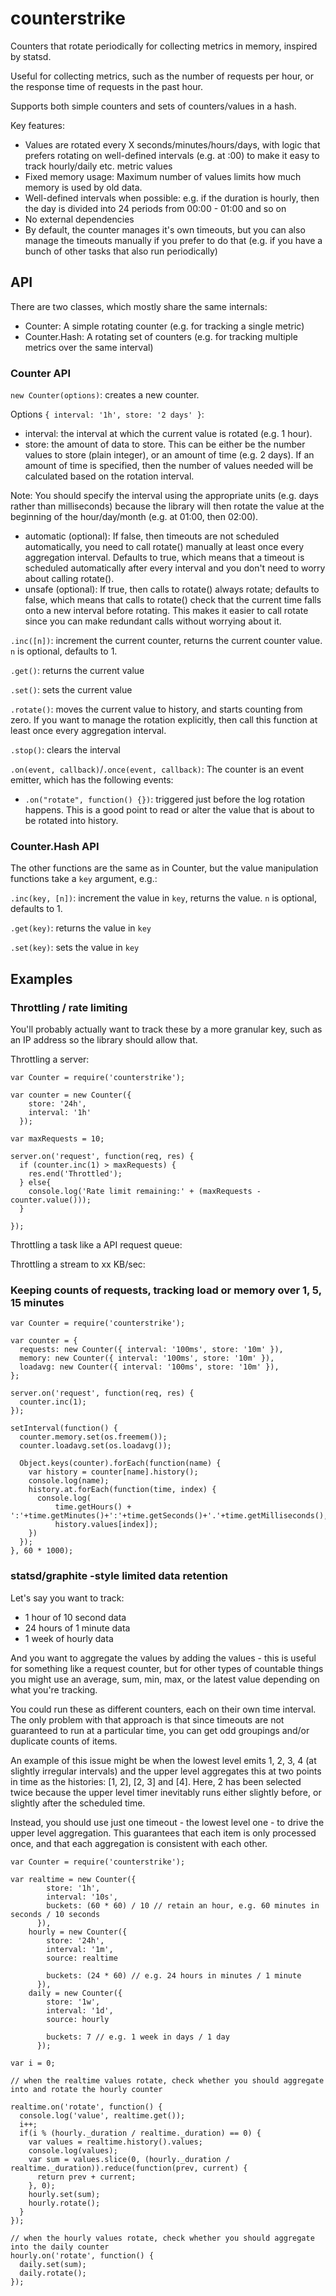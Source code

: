 # counterstrike

Counters that rotate periodically for collecting metrics in memory, inspired by statsd.

Useful for collecting metrics, such as the number of requests per hour, or the response time of requests in the past hour.

Supports both simple counters and sets of counters/values in a hash.

Key features:

- Values are rotated every X seconds/minutes/hours/days, with logic that prefers rotating on well-defined intervals (e.g. at :00) to make it easy to track hourly/daily etc. metric values
- Fixed memory usage: Maximum number of values limits how much memory is used by old data.
- Well-defined intervals when possible: e.g. if the duration is hourly, then the day is divided into 24 periods from 00:00 - 01:00 and so on
- No external dependencies
- By default, the counter manages it's own timeouts, but you can also manage the timeouts manually if you prefer to do that (e.g. if you have a bunch of other tasks that also run periodically)

## API

There are two classes, which mostly share the same internals:

- Counter: A simple rotating counter (e.g. for tracking a single metric)
- Counter.Hash: A rotating set of counters (e.g. for tracking multiple metrics over the same interval)

### Counter API

`new Counter(options)`: creates a new counter.

Options `{ interval: '1h', store: '2 days' }`:

- interval: the interval at which the current value is rotated (e.g. 1 hour).
- store: the amount of data to store. This can be either be the number values to store (plain integer), or an amount of time (e.g. 2 days). If an amount of time is specified, then the number of values needed will be calculated based on the rotation interval.

Note: You should specify the interval using the appropriate units (e.g. days rather than milliseconds) because the library will then rotate the value at the beginning of the hour/day/month (e.g. at 01:00, then 02:00).

- automatic (optional): If false, then timeouts are not scheduled automatically, you need to call rotate() manually at least once every aggregation interval. Defaults to true, which means that a timeout is scheduled automatically after every interval and you don't need to worry about calling rotate().
- unsafe (optional): If true, then calls to rotate() always rotate; defaults to false, which means that calls to rotate() check that the current time falls onto a new interval before rotating. This makes it easier to call rotate since you can make redundant calls without worrying about it.

`.inc([n])`: increment the current counter, returns the current counter value. `n` is optional, defaults to 1.

`.get()`: returns the current value

`.set()`: sets the current value

`.rotate()`: moves the current value to history, and starts counting from zero. If you want to manage the rotation explicitly, then call this function at least once every aggregation interval.

`.stop()`: clears the interval

`.on(event, callback)`/`.once(event, callback)`: The counter is an event emitter, which has the following events:

- `.on("rotate", function() {})`: triggered just before the log rotation happens. This is a good point to read or alter the value that is about to be rotated into history.

### Counter.Hash API

The other functions are the same as in Counter, but the value manipulation functions take a `key` argument, e.g.:

`.inc(key, [n])`: increment the value in `key`, returns the value. `n` is optional, defaults to 1.

`.get(key)`: returns the value in `key`

`.set(key)`: sets the value in `key`

## Examples

### Throttling / rate limiting

You'll probably actually want to track these by a more granular key, such as an IP address so the library should allow that.

Throttling a server:

    var Counter = require('counterstrike');

    var counter = new Counter({
        store: '24h',
        interval: '1h'
      });

    var maxRequests = 10;

    server.on('request', function(req, res) {
      if (counter.inc(1) > maxRequests) {
        res.end('Throttled');
      } else{
        console.log('Rate limit remaining:' + (maxRequests - counter.value()));
      }

    });

Throttling a task like a API request queue:

Throttling a stream to xx KB/sec:

### Keeping counts of requests, tracking load or memory over 1, 5, 15 minutes

    var Counter = require('counterstrike');

    var counter = {
      requests: new Counter({ interval: '100ms', store: '10m' }),
      memory: new Counter({ interval: '100ms', store: '10m' }),
      loadavg: new Counter({ interval: '100ms', store: '10m' }),
    };

    server.on('request', function(req, res) {
      counter.inc(1);
    });

    setInterval(function() {
      counter.memory.set(os.freemem());
      counter.loadavg.set(os.loadavg());

      Object.keys(counter).forEach(function(name) {
        var history = counter[name].history();
        console.log(name);
        history.at.forEach(function(time, index) {
          console.log(
              time.getHours() + ':'+time.getMinutes()+':'+time.getSeconds()+'.'+time.getMilliseconds(),
              history.values[index]);
        })
      });
    }, 60 * 1000);

### statsd/graphite -style limited data retention

Let's say you want to track:

- 1 hour of 10 second data
- 24 hours of 1 minute data
- 1 week of hourly data

And you want to aggregate the values by adding the values - this is useful for something like a request counter, but for other types of countable things you might use an average, sum, min, max, or the latest value depending on what you're tracking.

You could run these as different counters, each on their own time interval. The only problem with that approach is that since timeouts are not guaranteed to run at a particular time, you can get odd groupings and/or duplicate counts of items.

An example of this issue might be when the lowest level emits 1, 2, 3, 4 (at slightly irregular intervals) and the upper level aggregates this at two points in time as the histories: [1, 2], [2, 3] and [4]. Here, 2 has been selected twice because the upper level timer inevitably runs either slightly before, or slightly after the scheduled time.

Instead, you should use just one timeout - the lowest level one - to drive the upper level aggregation. This guarantees that each item is only processed once, and that each aggregation is consistent with each other.


    var Counter = require('counterstrike');

    var realtime = new Counter({
            store: '1h',
            interval: '10s',
            buckets: (60 * 60) / 10 // retain an hour, e.g. 60 minutes in seconds / 10 seconds
          }),
        hourly = new Counter({
            store: '24h',
            interval: '1m',
            source: realtime

            buckets: (24 * 60) // e.g. 24 hours in minutes / 1 minute
          }),
        daily = new Counter({
            store: '1w',
            interval: '1d',
            source: hourly

            buckets: 7 // e.g. 1 week in days / 1 day
          });

    var i = 0;

    // when the realtime values rotate, check whether you should aggregate into and rotate the hourly counter

    realtime.on('rotate', function() {
      console.log('value', realtime.get());
      i++;
      if(i % (hourly._duration / realtime._duration) == 0) {
        var values = realtime.history().values;
        console.log(values);
        var sum = values.slice(0, (hourly._duration / realtime._duration)).reduce(function(prev, current) {
          return prev + current;
        }, 0);
        hourly.set(sum);
        hourly.rotate();
      }
    });

    // when the hourly values rotate, check whether you should aggregate into the daily counter
    hourly.on('rotate', function() {
      daily.set(sum);
      daily.rotate();
    });


